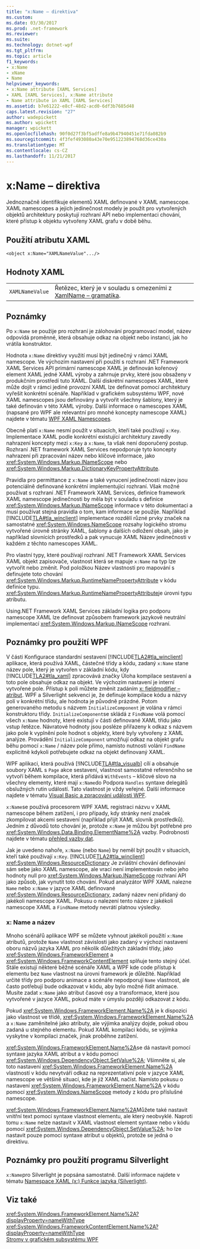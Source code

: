 ```yaml
---
title: "x:Name – direktiva"
ms.custom: 
ms.date: 03/30/2017
ms.prod: .net-framework
ms.reviewer: 
ms.suite: 
ms.technology: dotnet-wpf
ms.tgt_pltfrm: 
ms.topic: article
f1_keywords:
- x:Name
- xName
- Name
helpviewer_keywords:
- x:Name attribute [XAML Services]
- XAML [XAML Services], x:Name attribute
- Name attribute in XAML [XAML Services]
ms.assetid: b7e61222-e8cf-48d2-acd0-6df3b7685d48
caps.latest.revision: "27"
author: wadepickett
ms.author: wpickett
manager: wpickett
ms.openlocfilehash: 90f0d27f3bf5adffe8a9b47940451e71fda082b9
ms.sourcegitcommit: 4f3fef493080a43e70e951223894768d36ce430a
ms.translationtype: MT
ms.contentlocale: cs-CZ
ms.lasthandoff: 11/21/2017
---
```

# <a name="xname-directive"></a>x:Name – direktiva
Jednoznačně identifikuje elementů XAML definované v XAML namescope. XAML namescopes a jejich jedinečnost modely je použít pro vytvořených objektů architektury poskytují rozhraní API nebo implementaci chování, které přístup k objektu vytvořeny XAML grafu v době běhu.  
  
## <a name="xaml-attribute-usage"></a>Použití atributu XAML  
  
```xaml  
<object x:Name="XAMLNameValue".../>  
```  
  
## <a name="xaml-values"></a>Hodnoty XAML  
  
|||  
|-|-|  
|`XAMLNameValue`|Řetězec, který je v souladu s omezeními z [XamlName – gramatika](../../../docs/framework/xaml-services/xamlname-grammar.md).|  
  
## <a name="remarks"></a>Poznámky  
 Po `x:Name` se použije pro rozhraní je zálohování programovací model, název odpovídá proměnné, která obsahuje odkaz na objekt nebo instanci, jak ho vrátila konstruktor.  
  
 Hodnota `x:Name` direktivy využití musí být jedinečný v rámci XAML namescope. Ve výchozím nastavení při použití s rozhraní .NET Framework XAML Services API primární namescope XAML je definován kořenový element XAML jedné XAML výroby a zahrnuje prvky, které jsou obsaženy v produkčním prostředí tuto XAML. Další diskrétní namescopes XAML, které může dojít v rámci jediné provozní XAML lze definovat pomocí architektury vyřešit konkrétní scénáře. Například v grafickém subsystému WPF, nové XAML namescopes jsou definovány a vytvořit všechny šablony, který je také definován v této XAML výroby. Další informace o namescopes XAML (napsané pro WPF ale relevantní pro mnohé koncepty namescope XAML) najdete v tématu [WPF XAML Namescopes](../../../docs/framework/wpf/advanced/wpf-xaml-namescopes.md).  
  
 Obecně platí `x:Name` nesmí použít v situacích, kteří také používají `x:Key`. Implementace XAML podle konkrétní existující architektury zavedly nahrazení koncepty mezi `x:Key` a `x:Name`, ta však není doporučený postup. Rozhraní .NET framework XAML Services nepodporuje tyto koncepty nahrazení při zpracování název nebo klíčové informace, jako <xref:System.Windows.Markup.INameScope> nebo <xref:System.Windows.Markup.DictionaryKeyPropertyAttribute>.  
  
 Pravidla pro permittance z `x:Name` a také vynucení jedinečnosti název jsou potenciálně definované konkrétní implementující rozhraní. Však možné používat s rozhraní .NET Framework XAML Services, definice framework XAML namescope jedinečnosti by měla být v souladu s definice <xref:System.Windows.Markup.INameScope> informace v této dokumentaci a musí používat stejná pravidla o tom, kam informace se použije. Například [!INCLUDE[TLA#tla_winclient](../../../includes/tlasharptla-winclient-md.md)] implementace rozdělí různé prvky značek na samostatné <xref:System.Windows.NameScope> rozsahy logického stromu vytvořené úrovně stránky XAML, šablony a dalších odložení obsah, jako je například slovnících prostředků a pak vynucuje XAML Název jedinečnosti v každém z těchto namescopes XAML.  
  
 Pro vlastní typy, které používají rozhraní .NET Framework XAML Services XAML objekt zapisovače, vlastnost která se mapuje `x:Name` na typ lze vytvořit nebo změnit. Pod položkou Název vlastnosti pro mapování s definujete toto chování <xref:System.Windows.Markup.RuntimeNamePropertyAttribute> v kódu definice typu.  <xref:System.Windows.Markup.RuntimeNamePropertyAttribute>je úrovni typu atributu.  
  
 Using.NET Framework XAML Services základní logika pro podporu namescope XAML lze definovat způsobem framework jazykově neutrální implementací <xref:System.Windows.Markup.INameScope> rozhraní.  
  
## <a name="wpf-usage-notes"></a>Poznámky pro použití WPF  
 V části Konfigurace standardní sestavení [!INCLUDE[TLA2#tla_winclient](../../../includes/tla2sharptla-winclient-md.md)] aplikace, která používá XAML, částečné třídy a kódu, zadaný `x:Name` stane název pole, který je vytvořen v základní kódu, kdy [!INCLUDE[TLA2#tla_xaml](../../../includes/tla2sharptla-xaml-md.md)] zpracovává značky Úloha kompilace sestavení a toto pole obsahuje odkaz na objekt. Ve výchozím nastavení je interní vytvořené pole. Přístup k poli můžete změnit zadáním [x: fieldmodifier – atribut](../../../docs/framework/xaml-services/x-fieldmodifier-directive.md). WPF a Silverlight sekvenci je, že definuje kompilace kódu a názvy polí v konkrétní třídu, ale hodnota je původně prázdné. Potom generovaného metodu s názvem `InitializeComponent` je volána v rámci konstruktoru třídy. `InitializeComponent`se skládá z `FindName` volá pomocí všech `x:Name` hodnoty, které existují v části definované XAML třídu jako vstup řetězce. Návratové hodnoty jsou posléze přiřazeny k odkaz s názvem jako pole k vyplnění pole hodnot s objekty, které byly vytvořeny z XAML analýze. Provádění `InitializeComponent` umožňují odkaz na objekt grafu běhu pomocí `x:Name` / název pole přímo, namísto nutnosti volání `FindName` explicitně kdykoli potřebujete odkaz na objekt definovaný XAML.  
  
 WPF aplikaci, která používá [!INCLUDE[TLA#tla_visualb](../../../includes/tlasharptla-visualb-md.md)] cílí a obsahuje soubory XAML s `Page` akce sestavení, vlastnost samostatné referenčního se vytvoří během kompilace, která přidává `WithEvents` – klíčové slovo na všechny elementy, které mají `x:Name`do Podpora `Handles` syntaxe delegátů obslužných rutin událostí. Tato vlastnost je vždy veřejné. Další informace najdete v tématu [Visual Basic a zpracování události WPF](../../../docs/framework/wpf/advanced/visual-basic-and-wpf-event-handling.md).  
  
 `x:Name`se používá procesorem WPF XAML registraci názvu v XAML namescope během zatížení, i pro případy, kdy stránky není značek zkompilovat akcemi sestavení (například přijít XAML slovník prostředků). Jedním z důvodů toto chování je, protože `x:Name` je můžou být potřebné pro <xref:System.Windows.Data.Binding.ElementName%2A> vazby. Podrobnosti najdete v tématu [přehled vazby dat](../../../docs/framework/wpf/data/data-binding-overview.md).  
  
 Jak je uvedeno nahoře, `x:Name` (nebo `Name`) by neměl být použít v situacích, kteří také používají `x:Key`. [!INCLUDE[TLA2#tla_winclient](../../../includes/tla2sharptla-winclient-md.md)] <xref:System.Windows.ResourceDictionary> Je zvláštní chování definování sám sebe jako XAML namescope, ale vrací není implementován nebo jeho hodnoty null pro <xref:System.Windows.Markup.INameScope> rozhraní API jako způsob, jak vynutit toto chování. Pokud analyzátor WPF XAML nalezne `Name` nebo `x:Name` v jazyce XAML definované <xref:System.Windows.ResourceDictionary>, zadaný název není přidaný do jakékoli namescope XAML. Pokusu o nalezení tento název z jakékoli namescope XAML a `FindName` metody nevrátí platnou výsledky.  
  
### <a name="xname-and-name"></a>x: Name a název  
 Mnoho scénářů aplikace WPF se můžete vyhnout jakékoli použití `x:Name` atributů, protože `Name` vlastnost závislosti jako zadaný v výchozí nastavení oboru názvů jazyka XAML pro několik důležitých základní třídy, jako <xref:System.Windows.FrameworkElement> a <xref:System.Windows.FrameworkContentElement> splňuje tento stejný účel. Stále existují některé běžné scénáře XAML a WPF kde code přístup k elementu bez `Name` vlastnost na úrovni framework je důležité. Například určité třídy pro podporu animace a scénáře nepodporují `Name` vlastnost, ale často potřebují bude odkazovat v kódu, aby bylo možné řídit animace. Musíte zadat `x:Name` jako atribut časové osy a transformace, které jsou vytvořené v jazyce XAML, pokud máte v úmyslu později odkazovat z kódu.  
  
 Pokud <xref:System.Windows.FrameworkElement.Name%2A> je k dispozici jako vlastnost ve třídě, <xref:System.Windows.FrameworkElement.Name%2A> a `x:Name` zaměnitelné jako atributy, ale výjimka analýzy dojde, pokud obou zadaná u stejného elementu. Pokud XAML kompilaci kódu, se výjimka vyskytne v kompilaci značek, jinak proběhne zatížení.  
  
 <xref:System.Windows.FrameworkElement.Name%2A>se dá nastavit pomocí syntaxe jazyka XAML atribut a v kódu pomocí <xref:System.Windows.DependencyObject.SetValue%2A>; Všimněte si, ale toto nastavení <xref:System.Windows.FrameworkElement.Name%2A> vlastností v kódu nevytváří odkaz na reprezentativní pole v jazyce XAML namescope ve většině situací, kde je již XAML načíst. Namísto pokusu o nastavení <xref:System.Windows.FrameworkElement.Name%2A> v kódu pomocí <xref:System.Windows.NameScope> metody z kódu pro příslušné namescope.  
  
 <xref:System.Windows.FrameworkElement.Name%2A>Můžete také nastavit vnitřní text pomocí syntaxe vlastnost elementu, ale který neobvyklé. Naproti tomu `x:Name` nelze nastavit v XAML vlastnost element syntaxe nebo v kódu pomocí <xref:System.Windows.DependencyObject.SetValue%2A>; ho lze nastavit pouze pomocí syntaxe atribut u objektů, protože se jedná o direktivu.  
  
## <a name="silverlight-usage-notes"></a>Poznámky pro použití programu Silverlight  
 `x:Name`pro Silverlight je popsána samostatně. Další informace najdete v tématu [Namespace XAML (x:) Funkce jazyka (Silverlight)](http://go.microsoft.com/fwlink/?LinkId=199081).  
  
## <a name="see-also"></a>Viz také  
 <xref:System.Windows.FrameworkElement.Name%2A?displayProperty=nameWithType>  
 <xref:System.Windows.FrameworkContentElement.Name%2A?displayProperty=nameWithType>  
 [Stromy v grafickém subsystému WPF](../../../docs/framework/wpf/advanced/trees-in-wpf.md)

